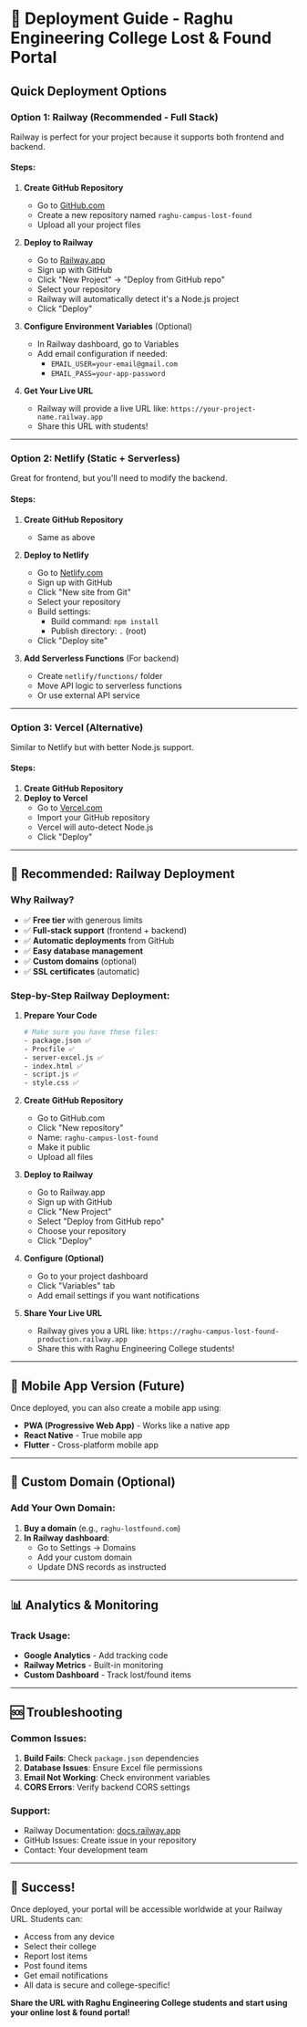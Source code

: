 # 🚀 Deployment Guide - Raghu Engineering College Lost & Found Portal

## Quick Deployment Options

### Option 1: Railway (Recommended - Full Stack)

Railway is perfect for your project because it supports both frontend and backend.

#### Steps:
1. **Create GitHub Repository**
   - Go to [GitHub.com](https://github.com)
   - Create a new repository named `raghu-campus-lost-found`
   - Upload all your project files

2. **Deploy to Railway**
   - Go to [Railway.app](https://railway.app)
   - Sign up with GitHub
   - Click "New Project" → "Deploy from GitHub repo"
   - Select your repository
   - Railway will automatically detect it's a Node.js project
   - Click "Deploy"

3. **Configure Environment Variables** (Optional)
   - In Railway dashboard, go to Variables
   - Add email configuration if needed:
     - `EMAIL_USER=your-email@gmail.com`
     - `EMAIL_PASS=your-app-password`

4. **Get Your Live URL**
   - Railway will provide a live URL like: `https://your-project-name.railway.app`
   - Share this URL with students!

---

### Option 2: Netlify (Static + Serverless)

Great for frontend, but you'll need to modify the backend.

#### Steps:
1. **Create GitHub Repository**
   - Same as above

2. **Deploy to Netlify**
   - Go to [Netlify.com](https://netlify.com)
   - Sign up with GitHub
   - Click "New site from Git"
   - Select your repository
   - Build settings:
     - Build command: `npm install`
     - Publish directory: `.` (root)
   - Click "Deploy site"

3. **Add Serverless Functions** (For backend)
   - Create `netlify/functions/` folder
   - Move API logic to serverless functions
   - Or use external API service

---

### Option 3: Vercel (Alternative)

Similar to Netlify but with better Node.js support.

#### Steps:
1. **Create GitHub Repository**
2. **Deploy to Vercel**
   - Go to [Vercel.com](https://vercel.com)
   - Import your GitHub repository
   - Vercel will auto-detect Node.js
   - Click "Deploy"

---

## 🎯 Recommended: Railway Deployment

### Why Railway?
- ✅ **Free tier** with generous limits
- ✅ **Full-stack support** (frontend + backend)
- ✅ **Automatic deployments** from GitHub
- ✅ **Easy database management**
- ✅ **Custom domains** (optional)
- ✅ **SSL certificates** (automatic)

### Step-by-Step Railway Deployment:

1. **Prepare Your Code**
   ```bash
   # Make sure you have these files:
   - package.json ✅
   - Procfile ✅
   - server-excel.js ✅
   - index.html ✅
   - script.js ✅
   - style.css ✅
   ```

2. **Create GitHub Repository**
   - Go to GitHub.com
   - Click "New repository"
   - Name: `raghu-campus-lost-found`
   - Make it public
   - Upload all files

3. **Deploy to Railway**
   - Go to Railway.app
   - Sign up with GitHub
   - Click "New Project"
   - Select "Deploy from GitHub repo"
   - Choose your repository
   - Click "Deploy"

4. **Configure (Optional)**
   - Go to your project dashboard
   - Click "Variables" tab
   - Add email settings if you want notifications

5. **Share Your Live URL**
   - Railway gives you a URL like: `https://raghu-campus-lost-found-production.railway.app`
   - Share this with Raghu Engineering College students!

---

## 📱 Mobile App Version (Future)

Once deployed, you can also create a mobile app using:
- **PWA (Progressive Web App)** - Works like a native app
- **React Native** - True mobile app
- **Flutter** - Cross-platform mobile app

---

## 🔧 Custom Domain (Optional)

### Add Your Own Domain:
1. **Buy a domain** (e.g., `raghu-lostfound.com`)
2. **In Railway dashboard**:
   - Go to Settings → Domains
   - Add your custom domain
   - Update DNS records as instructed

---

## 📊 Analytics & Monitoring

### Track Usage:
- **Google Analytics** - Add tracking code
- **Railway Metrics** - Built-in monitoring
- **Custom Dashboard** - Track lost/found items

---

## 🆘 Troubleshooting

### Common Issues:
1. **Build Fails**: Check `package.json` dependencies
2. **Database Issues**: Ensure Excel file permissions
3. **Email Not Working**: Check environment variables
4. **CORS Errors**: Verify backend CORS settings

### Support:
- Railway Documentation: [docs.railway.app](https://docs.railway.app)
- GitHub Issues: Create issue in your repository
- Contact: Your development team

---

## 🎉 Success!

Once deployed, your portal will be accessible worldwide at your Railway URL. Students can:
- Access from any device
- Select their college
- Report lost items
- Post found items
- Get email notifications
- All data is secure and college-specific!

**Share the URL with Raghu Engineering College students and start using your online lost & found portal!**
